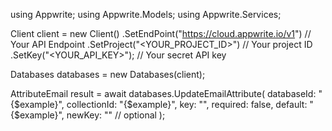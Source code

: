 using Appwrite;
using Appwrite.Models;
using Appwrite.Services;

Client client = new Client()
    .SetEndPoint("https://cloud.appwrite.io/v1") // Your API Endpoint
    .SetProject("<YOUR_PROJECT_ID>") // Your project ID
    .SetKey("<YOUR_API_KEY>"); // Your secret API key

Databases databases = new Databases(client);

AttributeEmail result = await databases.UpdateEmailAttribute(
    databaseId: "{$example}",
    collectionId: "{$example}",
    key: "",
    required: false,
    default: "{$example}",
    newKey: "" // optional
);